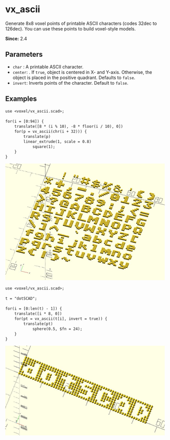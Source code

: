 # vx_ascii

Generate 8x8 voxel points of printable ASCII characters (codes 32dec to 126dec). You can use these points to build voxel-style models. 

**Since:** 2.4

## Parameters

- `char` : A printable ASCII character.
- `center`: . If `true`, object is centered in X- and Y-axis. Otherwise, the object is placed in the positive quadrant. Defaults to `false`.
- `invert`: Inverts points of the character. Default to `false`. 

## Examples

    use <voxel/vx_ascii.scad>;

    for(i = [0:94]) {
        translate([8 * (i % 10), -8 * floor(i / 10), 0]) 
        for(p = vx_ascii(chr(i + 32))) {
            translate(p) 
            linear_extrude(1, scale = 0.8) 
                square(1);
        }
    }       

![vx_ascii](images/lib3x-vx_ascii-1.JPG)

    use <voxel/vx_ascii.scad>;

    t = "dotSCAD";
     
    for(i = [0:len(t) - 1]) {
        translate([i * 8, 0]) 
        for(pt = vx_ascii(t[i], invert = true)) {
            translate(pt)
                sphere(0.5, $fn = 24);
        }
    }

![vx_ascii](images/lib3x-vx_ascii-2.JPG)